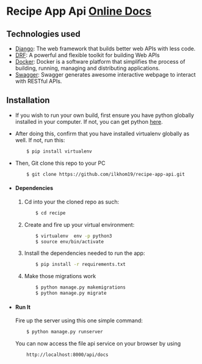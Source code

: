 # Recipe App Api [Online Docs](http://52.198.226.89/api/docs)

## Technologies used
* [Django](https://www.djangoproject.com/): The web framework that builds better web APIs with less code.
* [DRF](www.django-rest-framework.org/): A powerful and flexible toolkit for building Web APIs
* [Docker](www.docker.com/): Docker is a software platform that simplifies the process of building, running, managing and distributing applications.
* [Swagger](www.docker.com/): Swagger generates awesome interactive webpage to interact with RESTful APIs.


## Installation
* If you wish to run your own build, first ensure you have python globally installed in your computer. If not, you can get python [here](https://www.python.org").
* After doing this, confirm that you have installed virtualenv globally as well. If not, run this:
    ```bash
        $ pip install virtualenv
    ```
* Then, Git clone this repo to your PC
    ```bash
        $ git clone https://github.com/ilkhom19/recipe-app-api.git
    ```

* #### Dependencies
    1. Cd into your the cloned repo as such:
        ```bash
            $ cd recipe
        ```
    2. Create and fire up your virtual environment:
        ```bash
            $ virtualenv  env -p python3
            $ source env/bin/activate
        ```
    3. Install the dependencies needed to run the app:
        ```bash
            $ pip install -r requirements.txt
        ```
    4. Make those migrations work
        ```bash
            $ python manage.py makemigrations
            $ python manage.py migrate
        ```

* #### Run It
    Fire up the server using this one simple command:
    ```bash
        $ python manage.py runserver
    ```
    You can now access the file api service on your browser by using
    ```
        http://localhost:8000/api/docs
    ```
